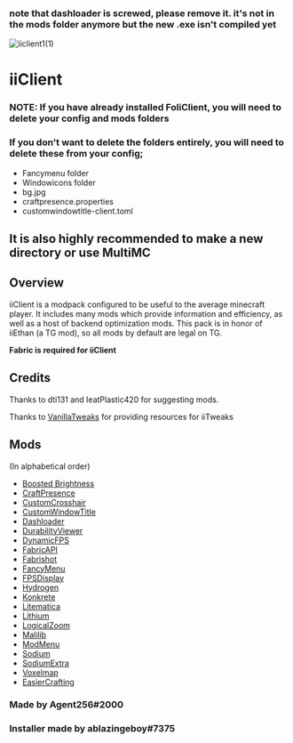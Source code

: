 ### note that dashloader is screwed, please remove it. it's not in the mods folder anymore but the new .exe isn't compiled yet

![iiclient1(1)](https://user-images.githubusercontent.com/75437825/126908387-d575d190-20d1-4add-8581-bd8cf95a1f1d.png)
# iiClient

### NOTE: If you have already installed **FoliClient**, you will need to **delete your config and mods folders**

### If you don't want to delete the folders entirely, you will need to delete these from your config;
- Fancymenu folder
- Windowicons folder
- bg.jpg
- craftpresence.properties
- customwindowtitle-client.toml

## It is also highly recommended to make a new directory or use MultiMC

## Overview

iiClient is a modpack configured to be useful to the average minecraft player. It includes many mods which provide information and efficiency, as well as a host of backend optimization mods. This pack is in honor of iiEthan (a TG mod), so all mods by default are legal on TG.

**Fabric is required for iiClient**

## Credits

Thanks to dti131 and IeatPlastic420 for suggesting mods.

Thanks to [VanillaTweaks](https://vanillatweaks.net/) for providing resources for iiTweaks

## Mods

(In alphabetical order)

- [Boosted Brightness](https://www.curseforge.com/minecraft/mc-mods/boosted-brightness/) 
- [CraftPresence](https://www.curseforge.com/minecraft/mc-mods/craftpresence) 
- [CustomCrosshair](https://www.curseforge.com/minecraft/mc-mods/custom-crosshair-mod/) 
- [CustomWindowTitle](https://www.curseforge.com/minecraft/mc-mods/custom-window-title) 
- [Dashloader](https://modrinth.com/mod/dashloader) 
- [DurabilityViewer](https://www.curseforge.com/minecraft/mc-mods/giselbaers-durability-viewer) 
- [DynamicFPS](https://www.curseforge.com/minecraft/mc-mods/dynamic-fps) 
- [FabricAPI](https://www.curseforge.com/minecraft/mc-mods/fabric-api)
- [Fabrishot](https://modrinth.com/mod/fabrishot) 
- [FancyMenu](https://www.curseforge.com/minecraft/mc-mods/fancymenu-fabric) 
- [FPSDisplay](https://www.curseforge.com/minecraft/mc-mods/fpsdisplay/) 
- [Hydrogen](https://github.com/CaffeineMC/hydrogen-fabric) 
- [Konkrete](https://www.curseforge.com/minecraft/mc-mods/konkrete-fabric/) 
- [Litematica](https://www.curseforge.com/minecraft/mc-mods/litematica) 
- [Lithium](https://www.curseforge.com/minecraft/mc-mods/lithium) 
- [LogicalZoom](https://www.curseforge.com/minecraft/mc-mods/logical-zoom) 
- [Malilib](https://www.curseforge.com/minecraft/mc-mods/malilib/) 
- [ModMenu](https://www.curseforge.com/minecraft/mc-mods/modmenu) 
- [Sodium](https://modrinth.com/mod/sodium/) 
- [SodiumExtra](https://www.curseforge.com/minecraft/mc-mods/sodium-extra) 
- [Voxelmap](https://www.curseforge.com/minecraft/mc-mods/voxelmap) 
- [EasierCrafting](https://modrinth.com/mod/easiercrafting) 

### Made by Agent256#2000

### Installer made by ablazingeboy#7375

